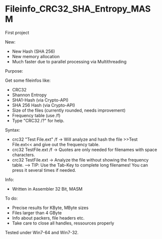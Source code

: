 Fileinfo_CRC32_SHA_Entropy_MASM
===============================

First project

New:
  - New Hash (SHA 256)
  - New memory allocation
  - Much faster due to parallel processing via Multithreading

Purpose: 

  Get some fileinfos like:
  - CRC32
  - Shannon Entropy
  - SHA1-Hash (via Crypto-API)
  - SHA 256 Hash (via Crypto-API)
  - Size of the files (currently rounded, needs improvement)
  - Frequency table (use /f)
  - Type "CRC32 /?" for help.
  
Syntax:
  - crc32 "Test File.ext" /f
  -> Will analyze and hash the file >>Test File.ext<< and give out the frequency table.
  - crc32 TestFile.ext /f 
  -> Quotes are only needed for filenames with space characters. 
  - crc32 TestFile.ext
  -> Analyze the file without showing the frequency table.
  --> TIP: Use the Tab-Key to complete long filenames! You can press it several times if needed.
   
  
Info:  
  - Written in Assembler 32 Bit, MASM
  
To do: 
  - Precise results for KByte, MByte sizes
  - Files larger than 4 GByte  
  - Info about packers, file headers etc.
  - Take care to close all handles, ressources properly
  
Tested under Win7-64 and Win7-32.
